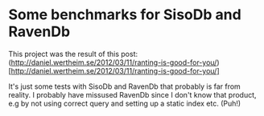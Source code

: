 # Some benchmarks for SisoDb and RavenDb

This project was the result of this post: (http://daniel.wertheim.se/2012/03/11/ranting-is-good-for-you/)[http://daniel.wertheim.se/2012/03/11/ranting-is-good-for-you/]

It's just some tests with SisoDb and RavenDb that probably is far from reality. I probably have missused RavenDb since I don't know that product, e.g by not using correct query and setting up a static index etc. (Puh!)